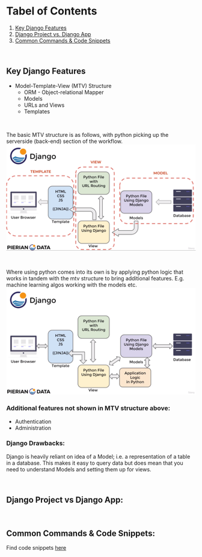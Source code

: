 # Tabel of Contents
1. [Key Django Features](#key_django_features)
2. [Django Project vs. Django App](#django_proj_vs_app)
3. [Common Commands & Code Snippets](#common_commands_&_code_snippets)


<br>

## Key Django Features

- Model-Template-View (MTV) Structure
    - ORM - Object-relational Mapper
    - Models
    - URLs and Views
    - Templates
 
<br>

The basic MTV structure is as follows, with python picking up the serverside (back-end) section of the workflow.
![mtv_structure](./screenshots/mtv_structure.png)

<br>

Where using python comes into its own is by applying python logic that works in tandem with the mtv structure to bring additional features. E.g. machine learning algos working with the models etc.
![additional_python_logic](screenshots/python_logic_in_mtv.png)

### **Additional features not shown in MTV structure above:**
<ul>
    <li>Authentication</li>
    <li>Administration</li>
</ul>

### **Django Drawbacks:**

Django is heavily reliant on idea of a Model; i.e.  a representation of a table in a database. This makes it easy to query data but does mean that you need to understand Models and setting them up for views.

<br>

## Django Project vs Django App:



<br>

## Common Commands & Code Snippets:

Find code snippets [here](https://docs.google.com/spreadsheets/d/1Y5z9UxCh-aFkXUYMTqtE2UQR3YHjotAPrqOAKdQTkc0/edit#gid=1802607629)